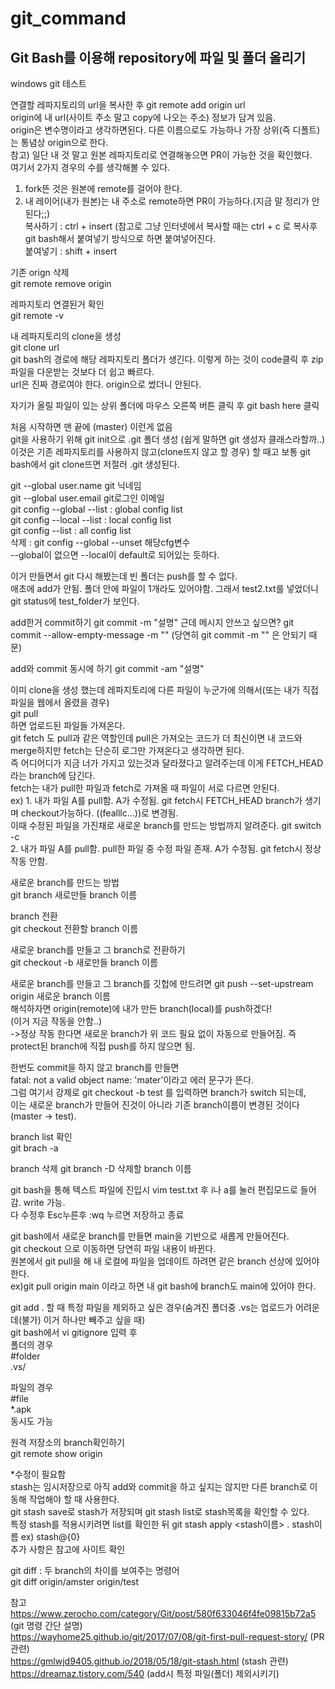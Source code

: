 # git_command


## Git Bash를 이용해 repository에 파일 및 폴더 올리기

windows git 테스트</br>


연결할 레파지토리의 url을 복사한 후
git remote add origin url  
origin에 내 url(사이트 주소 말고 copy에 나오는 주소) 정보가 담겨 있음.  
origin은 변수명이라고 생각하면된다. 다른 이름으로도 가능하나 가장 상위(즉 디폴트)는 통념상 origin으로 한다. </br>
참고) 일단 내 것 말고 원본 레파지토리로 연결해놓으면 PR이 가능한 것을 확인했다.  
  여기서 2가지 경우의 수를 생각해볼 수 있다.  
   1. fork뜬 것은 원본에 remote를 걸어야 한다.</br>
   2. 내 레이어(내가 원본)는 내 주소로 remote하면 PR이 가능하다.(지금 말 정리가 안된다;;) </br>
복사하기 : ctrl + insert (참고로 그냥 인터넷에서 복사할 때는 ctrl + c 로 복사후 git  bash해서 붙여넣기 방식으로 하면 붙여넣어진다. </br>
붙여넣기 : shift + insert  

기존 orign 삭제  
git remote remove origin

레파지토리 연결된거 확인  
git remote -v  

내 레파지토리의 clone을 생성  
git clone url  
git bash의 경로에 해당 레파지토리 폴더가 생긴다. 이렇게 하는 것이 code클릭 후 zip파일을 다운받는 것보다 더 쉽고 빠르다.  \
url은 진짜 경로여야 한다. origin으로 썼더니 안된다.  

자기가 올릴 파일이 있는 상위 폴더에 마우스 오른쪽 버튼 클릭 후 git bash here 클릭  

처음 시작하면 맨 끝에 (master) 이런게 없음  
git을 사용하기 위해 git init으로 .git 폴더 생성 (쉽게 말하면 git 생성자 클래스라할까..)  
이것은 기존 레파지토리를 사용하지 않고(clone뜨지 않고 할 경우) 할 때고 보통 git bash에서 git clone뜨면 저절러 .git 생성된다.</br>

git --global user.name git 닉네임  
git --global user.email git로그인 이메일  
git config --global --list : global config list  
git config --local --list : local config list  
git config --list : all config list  
삭제 : git config --global --unset 해당cfg변수  
  --global이 없으면 --local이 default로 되어있는 듯하다.

이거 만들면서 git 다시 해봤는데 빈 폴더는 push를 할 수 없다.  
애초에 add가 안됨. 폴더 안에 파일이 1개라도 있어야함. 그래서 test2.txt를 넣었더니 git status에 test_folder가 보인다.  

add한거 commit하기 
git commit -m "설명"
근데 메시지 안쓰고 싶으면?
git commit --allow-empty-message -m "" (당연히 git commit -m "" 은 안되기 때문)

add와 commit 동시에 하기
git commit -am "설명"  

이미 clone을 생성 했는데 레파지토리에 다른 파일이 누군가에 의해서(또는 내가 직접 파일을 웹에서 올렸을 경우)  
git pull  
하면 업로드된 파일들 가져온다.  
git fetch 도 pull과 같은 역할인데 pull은 가져오는 코드가 더 최신이면 내 코드와 merge하지만 fetch는 단순히 로그만 가져온다고 생각하면 된다.</br>
즉 어디어디가 지금 너가 가지고 있는것과 달라졌다고 알려주는데 이게 FETCH_HEAD라는 branch에 담긴다.</br>
fetch는 내가 pull한 파일과 fetch로 가져올 때 파일이 서로 다르면 안된다.</br>
ex) 1. 내가 파일 A를 pull함. A가 수정됨. git fetch시 FETCH_HEAD branch가 생기며 checkout가능하다. ((fealllc...))로 변경됨.</br>
이때 수정된 파일을 가진채로 새로운 branch를 만드는 방법까지 알려준다. git switch -c <new-branch-name> </br>
2. 내가 파일 A를 pull함. pull한 파일 중 수정 파일 존재. A가 수정됨. git fetch시 정상작동 안함. </br>


새로운 branch를 만드는 방법  
git branch 새로만들 branch 이름  

branch 전환  
git checkout 전환할 branch 이름  

새로운 branch를 만들고 그 branch로 전환하기  
git checkout -b 새로만들 branch 이름  

새로운 branch를 만들고 그 branch를 깃헙에 만드려면
git push --set-upstream origin 새로운 branch 이름  
해석하자면 origin(remote)에 내가 만든 branch(local)를 push하겠다!  
(이거 지금 작동을 안함..)  
->정상 작동 한다면 새로운 branch가 위 코드 필요 없이 자동으로 만들어짐. 즉 protect된 branch에 직접 push를 하지 않으면 됨.</br>

한번도 commit을 하지 않고 branch를 만들면  
fatal: not a valid object name: 'mater'이라고 에러 문구가 뜬다.  
그럼 여기서 강제로 git checkout -b test 를 입력하면 branch가 switch 되는데,  
이는 새로운 branch가 만들어 진것이 아니라 기존 branch이름이 변경된 것이다(master -> test).  

branch list 확인  
git brach -a  

branch 삭제
git branch -D 삭제할 branch 이름

git bash을 통해 텍스트 파일에 진입시
vim test.txt
후 i나 a를 눌러 편집모드로 들어감. write 가능.<br> 
다 수정후 Esc누른후 :wq 누르면 저장하고 종료 <br>

git bash에서 새로운 branch를 만들면 main을 기반으로 새롭게 만들어진다. </br>
git checkout <branch name>으로 이동하면 당연히 파일 내용이 바뀐다. </br>
원본에서 git pull을 해 내 로컬에 파일을 업데이트 하려면 같은 branch 선상에 있어야 한다.</br>
ex)git pull origin main 이라고 하면 내 git bash에 branch도 main에 있어야 한다. </br>

git add . 할 때 특정 파일을 제외하고 싶은 경우(숨겨진 폴더중 .vs는 업로드가 어려운데(불가) 이거 하나만 빼주고 싶을 때)  
git bash에서 vi gitignore 입력 후  
폴더의 경우  
#folder  
.vs/  

파일의 경우  
#file  
*.apk  
동시도 가능  

원격 저장소의 branch확인하기</br>
git remote show origin </br>

*수정이 필요함</br>
stash는 임시저장으로 아직 add와 commit을 하고 싶지는 않지만 다른 branch로 이동해 작업해야 할 때 사용한다.</br>
git stash save로 stash가 저장되며 git stash list로  stash목록을 확인할 수 있다.</br>
특정 stash를 적용시키려면 list를 확인한 뒤 git stash apply <stash이름> . stash이름 ex) stash@{0} </br>
추가 사항은 참고에 사이트 확인</br>

git diff : 두 branch의 차이를 보여주는 명령어</br>
git diff origin/amster origin/test </br>


참고<br>
https://www.zerocho.com/category/Git/post/580f633046f4fe09815b72a5 (git 명령 간단 설명)  
https://wayhome25.github.io/git/2017/07/08/git-first-pull-request-story/ (PR 관련)  
https://gmlwjd9405.github.io/2018/05/18/git-stash.html (stash 관련)  
https://dreamaz.tistory.com/540 (add시 특정 파일(폴더) 제외시키기)  


